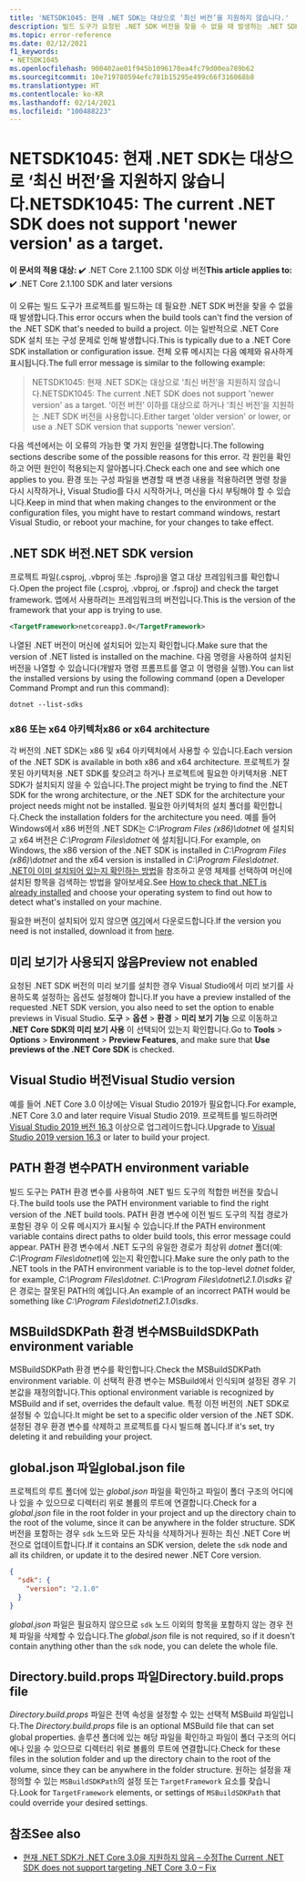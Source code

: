 ```yaml
---
title: 'NETSDK1045: 현재 .NET SDK는 대상으로 ‘최신 버전’을 지원하지 않습니다.'
description: 빌드 도구가 요청된 .NET SDK 버전을 찾을 수 없을 때 발생하는 .NET SDK 오류 NETSDK1045에 관해 알아봅니다.
ms.topic: error-reference
ms.date: 02/12/2021
f1_keywords:
- NETSDK1045
ms.openlocfilehash: 900402ae01f945b1096170ea4fc79d00ea789b62
ms.sourcegitcommit: 10e719780594efc781b15295e499c66f316068b8
ms.translationtype: HT
ms.contentlocale: ko-KR
ms.lasthandoff: 02/14/2021
ms.locfileid: "100488223"
---
```

# <a name="netsdk1045-the-current-net-sdk-does-not-support-newer-version-as-a-target"></a><span data-ttu-id="d266f-103">NETSDK1045: 현재 .NET SDK는 대상으로 ‘최신 버전’을 지원하지 않습니다.</span><span class="sxs-lookup"><span data-stu-id="d266f-103">NETSDK1045: The current .NET SDK does not support 'newer version' as a target.</span></span>

<span data-ttu-id="d266f-104">**이 문서의 적용 대상:** ✔️ .NET Core 2.1.100 SDK 이상 버전</span><span class="sxs-lookup"><span data-stu-id="d266f-104">**This article applies to:** ✔️ .NET Core 2.1.100 SDK and later versions</span></span>

<span data-ttu-id="d266f-105">이 오류는 빌드 도구가 프로젝트를 빌드하는 데 필요한 .NET SDK 버전을 찾을 수 없을 때 발생합니다.</span><span class="sxs-lookup"><span data-stu-id="d266f-105">This error occurs when the build tools can't find the version of the .NET SDK that's needed to build a project.</span></span> <span data-ttu-id="d266f-106">이는 일반적으로 .NET Core SDK 설치 또는 구성 문제로 인해 발생합니다.</span><span class="sxs-lookup"><span data-stu-id="d266f-106">This is typically due to a .NET Core SDK installation or configuration issue.</span></span> <span data-ttu-id="d266f-107">전체 오류 메시지는 다음 예제와 유사하게 표시됩니다.</span><span class="sxs-lookup"><span data-stu-id="d266f-107">The full error message is similar to the following example:</span></span>

> <span data-ttu-id="d266f-108">NETSDK1045: 현재 .NET SDK는 대상으로 ‘최신 버전’을 지원하지 않습니다.</span><span class="sxs-lookup"><span data-stu-id="d266f-108">NETSDK1045: The current .NET SDK does not support 'newer version' as a target.</span></span> <span data-ttu-id="d266f-109">‘이전 버전’ 이하를 대상으로 하거나 ‘최신 버전’을 지원하는 .NET SDK 버전을 사용합니다.</span><span class="sxs-lookup"><span data-stu-id="d266f-109">Either target 'older version' or lower, or use a .NET SDK version that supports 'newer version'.</span></span>

<span data-ttu-id="d266f-110">다음 섹션에서는 이 오류의 가능한 몇 가지 원인을 설명합니다.</span><span class="sxs-lookup"><span data-stu-id="d266f-110">The following sections describe some of the possible reasons for this error.</span></span> <span data-ttu-id="d266f-111">각 원인을 확인하고 어떤 원인이 적용되는지 알아봅니다.</span><span class="sxs-lookup"><span data-stu-id="d266f-111">Check each one and see which one applies to you.</span></span> <span data-ttu-id="d266f-112">환경 또는 구성 파일을 변경할 때 변경 내용을 적용하려면 명령 창을 다시 시작하거나, Visual Studio를 다시 시작하거나, 머신을 다시 부팅해야 할 수 있습니다.</span><span class="sxs-lookup"><span data-stu-id="d266f-112">Keep in mind that when making changes to the environment or the configuration files, you might have to restart command windows, restart Visual Studio, or reboot your machine, for your changes to take effect.</span></span>

## <a name="net-sdk-version"></a><span data-ttu-id="d266f-113">.NET SDK 버전</span><span class="sxs-lookup"><span data-stu-id="d266f-113">.NET SDK version</span></span>

<span data-ttu-id="d266f-114">프로젝트 파일(.csproj, .vbproj 또는 .fsproj)을 열고 대상 프레임워크를 확인합니다.</span><span class="sxs-lookup"><span data-stu-id="d266f-114">Open the project file (.csproj, .vbproj, or .fsproj) and check the target framework.</span></span> <span data-ttu-id="d266f-115">앱에서 사용하려는 프레임워크의 버전입니다.</span><span class="sxs-lookup"><span data-stu-id="d266f-115">This is the version of the framework that your app is trying to use.</span></span>

```xml
<TargetFramework>netcoreapp3.0</TargetFramework>
```

<span data-ttu-id="d266f-116">나열된 .NET 버전이 머신에 설치되어 있는지 확인합니다.</span><span class="sxs-lookup"><span data-stu-id="d266f-116">Make sure that the version of .NET listed is installed on the machine.</span></span> <span data-ttu-id="d266f-117">다음 명령을 사용하여 설치된 버전을 나열할 수 있습니다(개발자 명령 프롬프트를 열고 이 명령을 실행).</span><span class="sxs-lookup"><span data-stu-id="d266f-117">You can list the installed versions by using the following command (open a Developer Command Prompt and run this command):</span></span>

```dotnetcli
dotnet --list-sdks
```

### <a name="x86-or-x64-architecture"></a><span data-ttu-id="d266f-118">x86 또는 x64 아키텍처</span><span class="sxs-lookup"><span data-stu-id="d266f-118">x86 or x64 architecture</span></span>

<span data-ttu-id="d266f-119">각 버전의 .NET SDK는 x86 및 x64 아키텍처에서 사용할 수 있습니다.</span><span class="sxs-lookup"><span data-stu-id="d266f-119">Each version of the .NET SDK is available in both x86 and x64 architecture.</span></span> <span data-ttu-id="d266f-120">프로젝트가 잘못된 아키텍처용 .NET SDK를 찾으려고 하거나 프로젝트에 필요한 아키텍처용 .NET SDK가 설치되지 않을 수 있습니다.</span><span class="sxs-lookup"><span data-stu-id="d266f-120">The project might be trying to find the .NET SDK for the wrong architecture, or the .NET SDK for the architecture your project needs might not be installed.</span></span> <span data-ttu-id="d266f-121">필요한 아키텍처의 설치 폴더를 확인합니다.</span><span class="sxs-lookup"><span data-stu-id="d266f-121">Check the installation folders for the architecture you need.</span></span> <span data-ttu-id="d266f-122">예를 들어 Windows에서 x86 버전의 .NET SDK는 *C:\Program Files (x86)\dotnet* 에 설치되고 x64 버전은 *C:\Program Files\dotnet* 에 설치됩니다.</span><span class="sxs-lookup"><span data-stu-id="d266f-122">For example, on Windows, the x86 version of the .NET SDK is installed in *C:\Program Files (x86)\dotnet* and the x64 version is installed in *C:\Program Files\dotnet*.</span></span> <span data-ttu-id="d266f-123">[.NET이 이미 설치되어 있는지 확인하는 방법](../../install/how-to-detect-installed-versions.md)을 참조하고 운영 체제를 선택하여 머신에 설치된 항목을 검색하는 방법을 알아보세요.</span><span class="sxs-lookup"><span data-stu-id="d266f-123">See [How to check that .NET is already installed](../../install/how-to-detect-installed-versions.md) and choose your operating system to find out how to detect what's installed on your machine.</span></span>

<span data-ttu-id="d266f-124">필요한 버전이 설치되어 있지 않으면 [여기](https://dotnet.microsoft.com/download/dotnet-core)에서 다운로드합니다.</span><span class="sxs-lookup"><span data-stu-id="d266f-124">If the version you need is not installed, download it from [here](https://dotnet.microsoft.com/download/dotnet-core).</span></span>

## <a name="preview-not-enabled"></a><span data-ttu-id="d266f-125">미리 보기가 사용되지 않음</span><span class="sxs-lookup"><span data-stu-id="d266f-125">Preview not enabled</span></span>

<span data-ttu-id="d266f-126">요청된 .NET SDK 버전의 미리 보기를 설치한 경우 Visual Studio에서 미리 보기를 사용하도록 설정하는 옵션도 설정해야 합니다.</span><span class="sxs-lookup"><span data-stu-id="d266f-126">If you have a preview installed of the requested .NET SDK version, you also need to set the option to enable previews in Visual Studio.</span></span> <span data-ttu-id="d266f-127">**도구** > **옵션** > **환경** > **미리 보기 기능** 으로 이동하고 **.NET Core SDK의 미리 보기 사용** 이 선택되어 있는지 확인합니다.</span><span class="sxs-lookup"><span data-stu-id="d266f-127">Go to **Tools** > **Options** > **Environment** > **Preview Features**, and make sure that **Use previews of the .NET Core SDK** is checked.</span></span>

## <a name="visual-studio-version"></a><span data-ttu-id="d266f-128">Visual Studio 버전</span><span class="sxs-lookup"><span data-stu-id="d266f-128">Visual Studio version</span></span>

<span data-ttu-id="d266f-129">예를 들어 .NET Core 3.0 이상에는 Visual Studio 2019가 필요합니다.</span><span class="sxs-lookup"><span data-stu-id="d266f-129">For example, .NET Core 3.0 and later require Visual Studio 2019.</span></span> <span data-ttu-id="d266f-130">프로젝트를 빌드하려면 [Visual Studio 2019 버전 16.3](https://visualstudio.microsoft.com/downloads) 이상으로 업그레이드합니다.</span><span class="sxs-lookup"><span data-stu-id="d266f-130">Upgrade to [Visual Studio 2019 version 16.3](https://visualstudio.microsoft.com/downloads) or later to build your project.</span></span>

## <a name="path-environment-variable"></a><span data-ttu-id="d266f-131">PATH 환경 변수</span><span class="sxs-lookup"><span data-stu-id="d266f-131">PATH environment variable</span></span>

<span data-ttu-id="d266f-132">빌드 도구는 PATH 환경 변수를 사용하여 .NET 빌드 도구의 적합한 버전을 찾습니다.</span><span class="sxs-lookup"><span data-stu-id="d266f-132">The build tools use the PATH environment variable to find the right version of the .NET build tools.</span></span> <span data-ttu-id="d266f-133">PATH 환경 변수에 이전 빌드 도구의 직접 경로가 포함된 경우 이 오류 메시지가 표시될 수 있습니다.</span><span class="sxs-lookup"><span data-stu-id="d266f-133">If the PATH environment variable contains direct paths to older build tools, this error message could appear.</span></span> <span data-ttu-id="d266f-134">PATH 환경 변수에서 .NET 도구의 유일한 경로가 최상위 *dotnet* 폴더(예: *C:\Program Files\dotnet*)에 있는지 확인합니다.</span><span class="sxs-lookup"><span data-stu-id="d266f-134">Make sure the only path to the .NET tools in the PATH environment variable is to the top-level *dotnet* folder, for example, *C:\Program Files\dotnet*.</span></span> <span data-ttu-id="d266f-135">*C:\Program Files\dotnet\2.1.0\sdks* 같은 경로는 잘못된 PATH의 예입니다.</span><span class="sxs-lookup"><span data-stu-id="d266f-135">An example of an incorrect PATH would be something like *C:\Program Files\dotnet\2.1.0\sdks*.</span></span>

## <a name="msbuildsdkpath-environment-variable"></a><span data-ttu-id="d266f-136">MSBuildSDKPath 환경 변수</span><span class="sxs-lookup"><span data-stu-id="d266f-136">MSBuildSDKPath environment variable</span></span>

<span data-ttu-id="d266f-137">MSBuildSDKPath 환경 변수를 확인합니다.</span><span class="sxs-lookup"><span data-stu-id="d266f-137">Check the MSBuildSDKPath environment variable.</span></span> <span data-ttu-id="d266f-138">이 선택적 환경 변수는 MSBuild에서 인식되며 설정된 경우 기본값을 재정의합니다.</span><span class="sxs-lookup"><span data-stu-id="d266f-138">This optional environment variable is recognized by MSBuild and if set, overrides the default value.</span></span> <span data-ttu-id="d266f-139">특정 이전 버전의 .NET SDK로 설정될 수 있습니다.</span><span class="sxs-lookup"><span data-stu-id="d266f-139">It might be set to a specific older version of the .NET SDK.</span></span> <span data-ttu-id="d266f-140">설정된 경우 환경 변수를 삭제하고 프로젝트를 다시 빌드해 봅니다.</span><span class="sxs-lookup"><span data-stu-id="d266f-140">If it's set, try deleting it and rebuilding your project.</span></span>

## <a name="globaljson-file"></a><span data-ttu-id="d266f-141">global.json 파일</span><span class="sxs-lookup"><span data-stu-id="d266f-141">global.json file</span></span>

<span data-ttu-id="d266f-142">프로젝트의 루트 폴더에 있는 *global.json* 파일을 확인하고 파일이 폴더 구조의 어디에나 있을 수 있으므로 디렉터리 위로 볼륨의 루트에 연결합니다.</span><span class="sxs-lookup"><span data-stu-id="d266f-142">Check for a *global.json* file in the root folder in your project and up the directory chain to the root of the volume, since it can be anywhere in the folder structure.</span></span> <span data-ttu-id="d266f-143">SDK 버전을 포함하는 경우 `sdk` 노드와 모든 자식을 삭제하거나 원하는 최신 .NET Core 버전으로 업데이트합니다.</span><span class="sxs-lookup"><span data-stu-id="d266f-143">If it contains an SDK version, delete the `sdk` node and all its children, or update it to the desired newer .NET Core version.</span></span>

```json
{
  "sdk": {
    "version": "2.1.0"
  }
}
```

<span data-ttu-id="d266f-144">*global.json* 파일은 필요하지 않으므로 `sdk` 노드 이외의 항목을 포함하지 않는 경우 전체 파일을 삭제할 수 있습니다.</span><span class="sxs-lookup"><span data-stu-id="d266f-144">The *global.json* file is not required, so if it doesn't contain anything other than the `sdk` node, you can delete the whole file.</span></span>

## <a name="directorybuildprops-file"></a><span data-ttu-id="d266f-145">Directory.build.props 파일</span><span class="sxs-lookup"><span data-stu-id="d266f-145">Directory.build.props file</span></span>

<span data-ttu-id="d266f-146">*Directory.build.props* 파일은 전역 속성을 설정할 수 있는 선택적 MSBuild 파일입니다.</span><span class="sxs-lookup"><span data-stu-id="d266f-146">The *Directory.build.props* file is an optional MSBuild file that can set global properties.</span></span> <span data-ttu-id="d266f-147">솔루션 폴더에 있는 해당 파일을 확인하고 파일이 폴더 구조의 어디에나 있을 수 있으므로 디렉터리 위로 볼륨의 루트에 연결합니다.</span><span class="sxs-lookup"><span data-stu-id="d266f-147">Check for these files in the solution folder and up the directory chain to the root of the volume, since they can be anywhere in the folder structure.</span></span> <span data-ttu-id="d266f-148">원하는 설정을 재정의할 수 있는 `MSBuildSDKPath`의 설정 또는 `TargetFramework` 요소를 찾습니다.</span><span class="sxs-lookup"><span data-stu-id="d266f-148">Look for `TargetFramework` elements, or settings of `MSBuildSDKPath` that could override your desired settings.</span></span>

## <a name="see-also"></a><span data-ttu-id="d266f-149">참조</span><span class="sxs-lookup"><span data-stu-id="d266f-149">See also</span></span>

- [<span data-ttu-id="d266f-150">현재 .NET SDK가 .NET Core 3.0을 지원하지 않음 – 수정</span><span class="sxs-lookup"><span data-stu-id="d266f-150">The Current .NET SDK does not support targeting .NET Core 3.0 – Fix</span></span>](https://www.ryadel.com/current-net-sdk-not-support-net-core-3-0-fix/)
